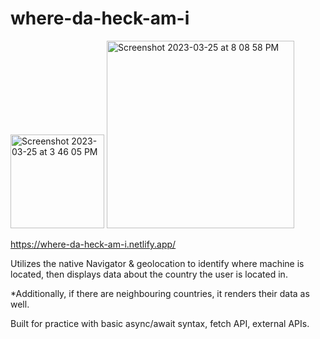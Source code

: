 # where-da-heck-am-i

<img width="150" alt="Screenshot 2023-03-25 at 3 46 05 PM" src="https://user-images.githubusercontent.com/75503142/227738346-be7393cb-2599-422e-b1c6-233a6300fe32.png">

<img width="300" alt="Screenshot 2023-03-25 at 8 08 58 PM" src="https://user-images.githubusercontent.com/75503142/227748218-9627302f-eff0-46a7-85fe-5568441c2d38.png">


https://where-da-heck-am-i.netlify.app/

Utilizes the native Navigator & geolocation to identify where machine is located,
then displays data about the country the user is located in.

*Additionally, if there are neighbouring countries, it renders their data as well.

Built for practice with basic async/await syntax, fetch API, external APIs.
